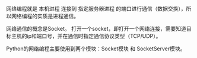 网络编程就是  本机进程 连接到 指定服务器进程 的端口进行通信（数据交换），所以网络编程的实质是进程通信。

网络通信的概念是Socket。
打开一个socket，即打开一个网络连接，需要知道目标主机的ip和端口号，并在通信时指定通信协议类型（TCP/UDP）。

Python的网络编程主要使用到两个模块：Socket模块 和 SocketServer模块。